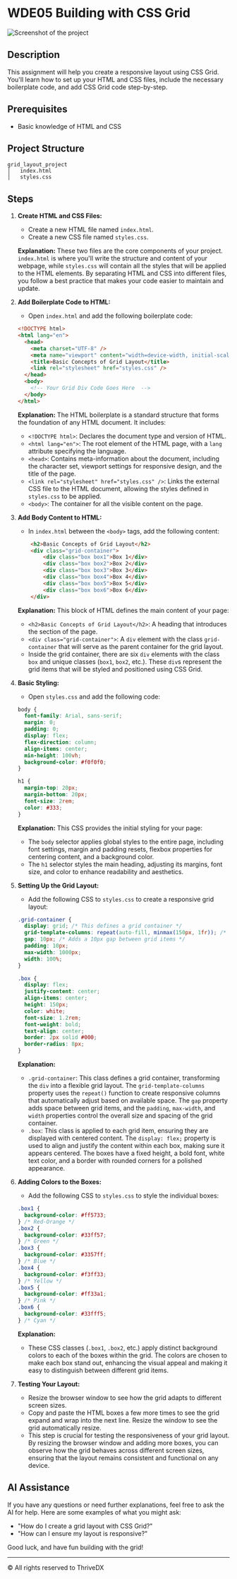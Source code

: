 
# WDE05 Building with CSS Grid

![Screenshot of the project](assets/images/example.png)

## Description
This assignment will help you create a responsive layout using CSS Grid. You'll learn how to set up your HTML and CSS files, include the necessary boilerplate code, and add CSS Grid code step-by-step.

## Prerequisites

- Basic knowledge of HTML and CSS

## Project Structure

```
grid_layout_project
│   index.html
│   styles.css
```

## Steps

1. **Create HTML and CSS Files:**

   - Create a new HTML file named `index.html`.
   - Create a new CSS file named `styles.css`.

   **Explanation:** These two files are the core components of your project. `index.html` is where you'll write the structure and content of your webpage, while `styles.css` will contain all the styles that will be applied to the HTML elements. By separating HTML and CSS into different files, you follow a best practice that makes your code easier to maintain and update.

2. **Add Boilerplate Code to HTML:**

   - Open `index.html` and add the following boilerplate code:

   ```html
   <!DOCTYPE html>
   <html lang="en">
     <head>
       <meta charset="UTF-8" />
       <meta name="viewport" content="width=device-width, initial-scale=1.0" />
       <title>Basic Concepts of Grid Layout</title>
       <link rel="stylesheet" href="styles.css" />
     </head>
     <body>
       <!-- Your Grid Div Code Goes Here  -->
     </body>
   </html>
   ```

   **Explanation:** The HTML boilerplate is a standard structure that forms the foundation of any HTML document. It includes:

   - `<!DOCTYPE html>`: Declares the document type and version of HTML.
   - `<html lang="en">`: The root element of the HTML page, with a `lang` attribute specifying the language.
   - `<head>`: Contains meta-information about the document, including the character set, viewport settings for responsive design, and the title of the page.
   - `<link rel="stylesheet" href="styles.css" />`: Links the external CSS file to the HTML document, allowing the styles defined in `styles.css` to be applied.
   - `<body>`: The container for all the visible content on the page.

3. **Add Body Content to HTML:**

   - In `index.html` between the `<body>` tags, add the following content:

   ```html
       <h2>Basic Concepts of Grid Layout</h2>
       <div class="grid-container">
           <div class="box box1">Box 1</div>
           <div class="box box2">Box 2</div>
           <div class="box box3">Box 3</div>
           <div class="box box4">Box 4</div>
           <div class="box box5">Box 5</div>
           <div class="box box6">Box 6</div>
       </div>
   ```

   **Explanation:** This block of HTML defines the main content of your page:

   - `<h2>Basic Concepts of Grid Layout</h2>`: A heading that introduces the section of the page.
   - `<div class="grid-container">`: A `div` element with the class `grid-container` that will serve as the parent container for the grid layout.
   - Inside the grid container, there are six `div` elements with the class `box` and unique classes (`box1`, `box2`, etc.). These `div`s represent the grid items that will be styled and positioned using CSS Grid.

4. **Basic Styling:**

   - Open `styles.css` and add the following code:

   ```css
   body {
     font-family: Arial, sans-serif;
     margin: 0;
     padding: 0;
     display: flex;
     flex-direction: column;
     align-items: center;
     min-height: 100vh;
     background-color: #f0f0f0;
   }

   h1 {
     margin-top: 20px;
     margin-bottom: 20px;
     font-size: 2rem;
     color: #333;
   }
   ```

   **Explanation:** This CSS provides the initial styling for your page:

   - The `body` selector applies global styles to the entire page, including font settings, margin and padding resets, flexbox properties for centering content, and a background color.
   - The `h1` selector styles the main heading, adjusting its margins, font size, and color to enhance readability and aesthetics.

5. **Setting Up the Grid Layout:**

   - Add the following CSS to `styles.css` to create a responsive grid layout:

   ```css
   .grid-container {
     display: grid; /* This defines a grid container */
     grid-template-columns: repeat(auto-fill, minmax(150px, 1fr)); /* Creates responsive columns that fit the available space */
     gap: 10px; /* Adds a 10px gap between grid items */
     padding: 10px;
     max-width: 1000px;
     width: 100%;
   }

   .box {
     display: flex;
     justify-content: center;
     align-items: center;
     height: 150px;
     color: white;
     font-size: 1.2rem;
     font-weight: bold;
     text-align: center;
     border: 2px solid #000;
     border-radius: 8px;
   }
   ```

   **Explanation:**

   - `.grid-container`: This class defines a grid container, transforming the `div` into a flexible grid layout. The `grid-template-columns` property uses the `repeat()` function to create responsive columns that automatically adjust based on available space. The `gap` property adds space between grid items, and the `padding`, `max-width`, and `width` properties control the overall size and spacing of the grid container.
   - `.box`: This class is applied to each grid item, ensuring they are displayed with centered content. The `display: flex;` property is used to align and justify the content within each box, making sure it appears centered. The boxes have a fixed height, a bold font, white text color, and a border with rounded corners for a polished appearance.

6. **Adding Colors to the Boxes:**

   - Add the following CSS to `styles.css` to style the individual boxes:

   ```css
   .box1 {
     background-color: #ff5733;
   } /* Red-Orange */
   .box2 {
     background-color: #33ff57;
   } /* Green */
   .box3 {
     background-color: #3357ff;
   } /* Blue */
   .box4 {
     background-color: #f3ff33;
   } /* Yellow */
   .box5 {
     background-color: #ff33a1;
   } /* Pink */
   .box6 {
     background-color: #33fff5;
   } /* Cyan */
   ```

   **Explanation:**

   - These CSS classes (`.box1`, `.box2`, etc.) apply distinct background colors to each of the boxes within the grid. The colors are chosen to make each box stand out, enhancing the visual appeal and making it easy to distinguish between different grid items.

7. **Testing Your Layout:**
   - Resize the browser window to see how the grid adapts to different screen sizes.
   - Copy and paste the HTML boxes a few more times to see the grid expand and wrap into the next line. Resize the window to see the grid automatically resize.
   - This step is crucial for testing the responsiveness of your grid layout. By resizing the browser window and adding more boxes, you can observe how the grid behaves across different screen sizes, ensuring that the layout remains consistent and functional on any device.

## AI Assistance

If you have any questions or need further explanations, feel free to ask the AI for help. Here are some examples of what you might ask:

- "How do I create a grid layout with CSS Grid?"
- "How can I ensure my layout is responsive?"

Good luck, and have fun building with the grid!

---

© All rights reserved to ThriveDX

